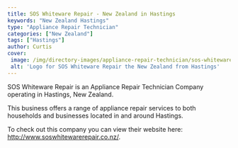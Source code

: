 ```yaml
---
title: SOS Whiteware Repair - New Zealand in Hastings
keywords: "New Zealand Hastings"
type: "Appliance Repair Technician"
categories: ["New Zealand"]
tags: ["Hastings"]
author: Curtis
cover: 
 image: /img/directory-images/appliance-repair-technician/sos-whiteware-repair.webp
 alt: 'Logo for SOS Whiteware Repair the New Zealand from Hastings'
---
```


SOS Whiteware Repair is an Appliance Repair Technician Company operating in Hastings, New Zealand.

This business offers a range of appliance repair services to both households and businesses located in and around Hastings.



To check out this company you can view their website here: http://www.soswhitewarerepair.co.nz/.
